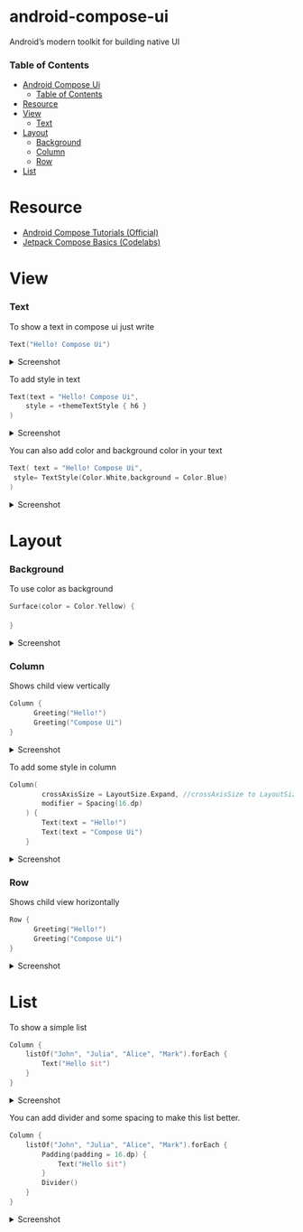 # android-compose-ui
Android’s modern toolkit for building native UI

### Table of Contents
- [Android Compose Ui](#composeui)
    - [Table of Contents](#table-of-contents)
- [Resource](#resource)
- [View](#view)
    - [Text](#text)
- [Layout](#layout)
    - [Background](#background)
    - [Column](#column)
    - [Row](#row)
- [List](#list)


# Resource
- [Android Compose Tutorials (Official)](https://developer.android.com/jetpack/compose)
- [Jetpack Compose Basics (Codelabs)](https://codelabs.developers.google.com/codelabs/jetpack-compose-basics/index.html)

# View

### Text
To show a text in compose ui just write 
```Kotlin
Text("Hello! Compose Ui")    
```

<details><summary>Screenshot</summary>
<p>

![](./assets/images/layout/text_1.png)

</p>
</details>

To add style in text 
```Kotlin
Text(text = "Hello! Compose Ui",
    style = +themeTextStyle { h6 }
)  
```

<details><summary>Screenshot</summary>
<p>

![](./assets/images/layout/text_2.png)

</p>
</details>


You can also add color and background color in your text 
```Kotlin
Text( text = "Hello! Compose Ui",
 style= TextStyle(Color.White,background = Color.Blue)
)  
```

<details><summary>Screenshot</summary>
<p>

![](./assets/images/layout/text_3.png)

</p>
</details>

# Layout

### Background
To use color as background 
```Kotlin
Surface(color = Color.Yellow) {
        
}
```

<details><summary>Screenshot</summary>
<p>

![](./assets/images/layout/background_1.png)

</p>
</details>

### Column
Shows child view vertically
```Kotlin
Column {
      Greeting("Hello!")
      Greeting("Compose Ui")
}
```

<details><summary>Screenshot</summary>
<p>

![](./assets/images/layout/column_1.png)

</p>
</details>

To add some style in column
```Kotlin
Column(
        crossAxisSize = LayoutSize.Expand, //crossAxisSize to LayoutSize.Expand specifies that the column should be as wide as its parent allows
        modifier = Spacing(16.dp)
    ) {
        Text(text = "Hello!")
        Text(text = "Compose Ui")
    }
```
<details><summary>Screenshot</summary>
<p>

![](./assets/images/layout/column_2.png)

</p>
</details>

### Row
Shows child view horizontally
```Kotlin
Row {
      Greeting("Hello!")
      Greeting("Compose Ui")
}
```

<details><summary>Screenshot</summary>
<p>

![](./assets/images/layout/row_1.png)

</p>
</details>

# List
To show a simple list
```Kotlin
Column {
    listOf("John", "Julia", "Alice", "Mark").forEach {
        Text("Hello $it")
    }
}
```

<details><summary>Screenshot</summary>
<p>

![](./assets/images/layout/list_1.png)

</p>
</details>

You can add divider and some spacing to make this list better.
```Kotlin
Column {
    listOf("John", "Julia", "Alice", "Mark").forEach {
        Padding(padding = 16.dp) {
            Text("Hello $it")
        }
        Divider()
    }
}
```

<details><summary>Screenshot</summary>
<p>

![](./assets/images/layout/list_2.png)

</p>
</details>

